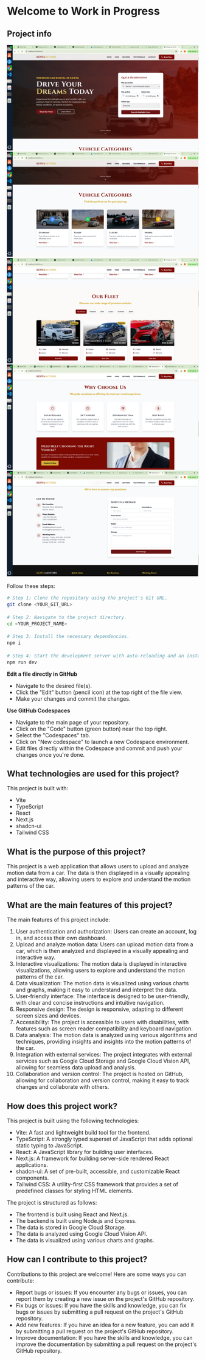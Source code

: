 # Welcome to Work in Progress


## Project info
![Alt Text](public/images/1.png)
![Alt Text](public/images/2.png)
![Alt Text](public/images/4.png)
![Alt Text](public/images/3.png)
![Alt Text](public/images/5.png)


Follow these steps:

```sh
# Step 1: Clone the repository using the project's Git URL.
git clone <YOUR_GIT_URL>

# Step 2: Navigate to the project directory.
cd <YOUR_PROJECT_NAME>

# Step 3: Install the necessary dependencies.
npm i

# Step 4: Start the development server with auto-reloading and an instant preview.
npm run dev
```

**Edit a file directly in GitHub**

- Navigate to the desired file(s).
- Click the "Edit" button (pencil icon) at the top right of the file view.
- Make your changes and commit the changes.

**Use GitHub Codespaces**

- Navigate to the main page of your repository.
- Click on the "Code" button (green button) near the top right.
- Select the "Codespaces" tab.
- Click on "New codespace" to launch a new Codespace environment.
- Edit files directly within the Codespace and commit and push your changes once you're done.

## What technologies are used for this project?

This project is built with:

- Vite
- TypeScript
- React
- Next.js
- shadcn-ui
- Tailwind CSS

## What is the purpose of this project?

This project is a web application that allows users to upload and analyze motion data from a car. The data is then displayed in a visually appealing and interactive way, allowing users to explore and understand the motion patterns of the car.

## What are the main features of this project?

The main features of this project include:

1. User authentication and authorization: Users can create an account, log in, and access their own dashboard.
2. Upload and analyze motion data: Users can upload motion data from a car, which is then analyzed and displayed in a visually appealing and interactive way.
3. Interactive visualizations: The motion data is displayed in interactive visualizations, allowing users to explore and understand the motion patterns of the car.
4. Data visualization: The motion data is visualized using various charts and graphs, making it easy to understand and interpret the data.
5. User-friendly interface: The interface is designed to be user-friendly, with clear and concise instructions and intuitive navigation.
6. Responsive design: The design is responsive, adapting to different screen sizes and devices.
7. Accessibility: The project is accessible to users with disabilities, with features such as screen reader compatibility and keyboard navigation.
8. Data analysis: The motion data is analyzed using various algorithms and techniques, providing insights and insights into the motion patterns of the car.
9. Integration with external services: The project integrates with external services such as Google Cloud Storage and Google Cloud Vision API, allowing for seamless data upload and analysis.
10. Collaboration and version control: The project is hosted on GitHub, allowing for collaboration and version control, making it easy to track changes and collaborate with others.

## How does this project work?

This project is built using the following technologies:

- Vite: A fast and lightweight build tool for the frontend.
- TypeScript: A strongly typed superset of JavaScript that adds optional static typing to JavaScript.
- React: A JavaScript library for building user interfaces.
- Next.js: A framework for building server-side rendered React applications.
- shadcn-ui: A set of pre-built, accessible, and customizable React components.
- Tailwind CSS: A utility-first CSS framework that provides a set of predefined classes for styling HTML elements.

The project is structured as follows:

- The frontend is built using React and Next.js.
- The backend is built using Node.js and Express.
- The data is stored in Google Cloud Storage.
- The data is analyzed using Google Cloud Vision API.
- The data is visualized using various charts and graphs.

## How can I contribute to this project?

Contributions to this project are welcome! Here are some ways you can contribute:

- Report bugs or issues: If you encounter any bugs or issues, you can report them by creating a new issue on the project's GitHub repository.
- Fix bugs or issues: If you have the skills and knowledge, you can fix bugs or issues by submitting a pull request on the project's GitHub repository.
- Add new features: If you have an idea for a new feature, you can add it by submitting a pull request on the project's GitHub repository.
- Improve documentation: If you have the skills and knowledge, you can improve the documentation by submitting a pull request on the project's GitHub repository.